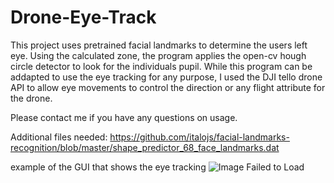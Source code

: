 # Drone-Eye-Track

This project uses pretrained facial landmarks to determine the users left eye. Using the calculated zone, the program applies the open-cv hough circle detector to look for the individuals pupil. While this program can be addapted to use the eye tracking for any purpose, I used the DJI tello drone API to allow eye movements to control the direction or any flight attribute for the drone. 

Please contact me if you have any questions on usage. 

Additional files needed: https://github.com/italojs/facial-landmarks-recognition/blob/master/shape_predictor_68_face_landmarks.dat 

example of the GUI that shows the eye tracking
![Image Failed to Load](exampleImage.png)

